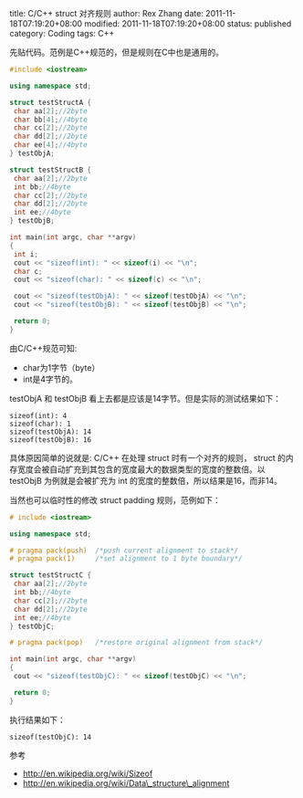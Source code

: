 title: C/C++ struct 对齐规则
author: Rex Zhang
date: 2011-11-18T07:19:20+08:00
modified: 2011-11-18T07:19:20+08:00
status: published
category: Coding
tags: C++

先贴代码。范例是C++规范的，但是规则在C中也是通用的。

```cpp
#include <iostream>

using namespace std;

struct testStructA {
 char aa[2];//2byte
 char bb[4];//4byte
 char cc[2];//2byte
 char dd[2];//2byte
 char ee[4];//4byte
} testObjA;

struct testStructB {
 char aa[2];//2byte
 int bb;//4byte
 char cc[2];//2byte
 char dd[2];//2byte
 int ee;//4byte
} testObjB;

int main(int argc, char **argv)
{
 int i;
 cout << "sizeof(int): " << sizeof(i) << "\n";
 char c;
 cout << "sizeof(char): " << sizeof(c) << "\n";

 cout << "sizeof(testObjA): " << sizeof(testObjA) << "\n";
 cout << "sizeof(testObjB): " << sizeof(testObjB) << "\n";

 return 0;
}
```

由C/C++规范可知:

* char为1字节（byte）
* int是4字节的。

testObjA 和 testObjB 看上去都是应该是14字节。但是实际的测试结果如下：

```text
sizeof(int): 4
sizeof(char): 1
sizeof(testObjA): 14
sizeof(testObjB): 16
```

具体原因简单的说就是: C/C++ 在处理 struct 时有一个对齐的规则， struct 的内存宽度会被自动扩充到其包含的宽度最大的数据类型的宽度的整数倍。以 testObjB  为例就是会被扩充为 int 的宽度的整数倍，所以结果是16，而非14。

当然也可以临时性的修改 struct padding 规则，范例如下：

```cpp
# include <iostream>

using namespace std;

# pragma pack(push)  /*push current alignment to stack*/
# pragma pack(1)     /*set alignment to 1 byte boundary*/

struct testStructC {
 char aa[2];//2byte
 int bb;//4byte
 char cc[2];//2byte
 char dd[2];//2byte
 int ee;//4byte
} testObjC;

# pragma pack(pop)   /*restore original alignment from stack*/

int main(int argc, char **argv)
{
 cout << "sizeof(testObjC): " << sizeof(testObjC) << "\n";

 return 0;
}
```

执行结果如下：

```text
sizeof(testObjC): 14
```

参考

* <http://en.wikipedia.org/wiki/Sizeof>
* <http://en.wikipedia.org/wiki/Data\_structure\_alignment>
